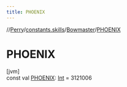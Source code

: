 ```yaml
---
title: PHOENIX
---
```

//[Perry](../../../index.html)/[constants.skills](../index.html)/[Bowmaster](index.html)/[PHOENIX](-p-h-o-e-n-i-x.html)



# PHOENIX



[jvm]\
const val [PHOENIX](-p-h-o-e-n-i-x.html): [Int](https://kotlinlang.org/api/latest/jvm/stdlib/kotlin/-int/index.html) = 3121006




